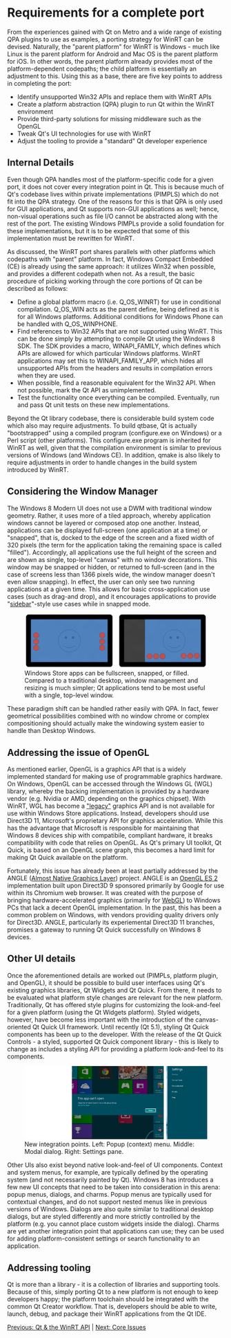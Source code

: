 # Requirements for a complete port

From the experiences gained with Qt on Metro and a wide range of existing QPA plugins to use as examples, a porting strategy for WinRT can be devised. Naturally, the "parent platform" for WinRT is Windows - much like Linux is the parent platform for Android and Mac OS is the parent platform for iOS. In other words, the parent platform already provides most of the platform-dependent codepaths; the child platform is essentially an adjustment to this. Using this as a base, there are five key points to address in completing the port:
- Identify unsupported Win32 APIs and replace them with WinRT APIs
- Create a platform abstraction (QPA) plugin to run Qt within the WinRT environment
- Provide third-party solutions for missing middleware such as the OpenGL
- Tweak Qt's UI technologies for use with WinRT
- Adjust the tooling to provide a "standard" Qt developer experience

## Internal Details
Even though QPA handles most of the platform-specific code for a given port, it does not cover every integration point in Qt. This is because much of Qt's codebase lives within private implementations (PIMPLS) which do not fit into the QPA strategy. One of the reasons for this is that QPA is only used for GUI applications, and Qt supports non-GUI applications as well; hence, non-visual operations such as file I/O cannot be abstracted along with the rest of the port.  The existing Windows PIMPLs provide a solid foundation for these implementations, but it is to be expected that some of this implementation must be rewritten for WinRT.

As discussed, the WinRT port shares parallels with other platforms which codepaths with "parent" platform. In fact, Windows Compact Embedded (CE) is already using the same approach: it utilizes Win32 when possible, and provides a different codepath when not. As a result, the basic procedure of picking working through the core portions of Qt can be described as follows:
- Define a global platform macro (i.e. Q_OS_WINRT) for use in conditional compilation. Q_OS_WIN acts as the parent define, being defined as it is for all Windows platforms. Additional conditions for Windows Phone can be handled with Q_OS_WINPHONE.
- Find references to Win32 APIs that are not supported using WinRT. This can be done simply by attempting to compile Qt using the Windows 8 SDK. The SDK provides a macro, WINAPI_FAMILY, which defines which APIs are allowed for which particular Windows platforms. WinRT applications may set this to WINAPI_FAMILY_APP, which hides all unsupported APIs from the headers and results in compilation errors when they are used.
- When possible, find a reasonable equivalent for the Win32 API. When not possible, mark the Qt API as unimplemented.
- Test the functionality once everything can be compiled. Eventually, run and pass Qt unit tests on these new implementations.

Beyond the Qt library codebase, there is considerable build system code which also may require adjustments. To build qtbase, Qt is actually "bootstrapped" using a compiled program (configure.exe on Windows) or a Perl script (other platforms). This configure.exe program is inherited for WinRT as well, given that the compilation environment is similar to previous versions of Windows (and Windows CE). In addition, qmake is also likely to require adjustments in order to handle changes in the build system introduced by WinRT.

## Considering the Window Manager
The Windows 8 Modern UI does not use a DWM with traditional window geometry. Rather, it uses more of a tiled approach, whereby application windows cannot be layered or composed atop one another. Instead, applications can be displayed full-screen (one application at a time) or "snapped", that is, docked to the edge of the screen and a fixed width of 320 pixels (the term for the application taking the remaining space is called "filled"). Accordingly, all applications use the full height of the screen and are shown as single, top-level "canvas" with no window decorations. This window may be snapped or hidden, or returned to full-screen (and in the case of screens less than 1366 pixels wide, the window manager doesn't even allow snapping). In effect, the user can only see two running applications at a given time. This allows for basic cross-application use cases (such as drag-and drop), and it encourages applications to provide "[sidebar](/appendix/terms.md#sidebar)"-style use cases while in snapped mode.

<figure>
    <img src="../images/snapped.png" alt="Snapped Application" /><br />
    <figcaption>Windows Store apps can be fullscreen, snapped, or filled. Compared to a traditional desktop, window management and resizing is much simpler; Qt applications tend to be most useful with a single, top-level window.</figcaption>
</figure>

These paradigm shift can be handled rather easily with QPA. In fact, fewer geometrical possibilities combined with no window chrome or complex compositioning should actually make the windowing system easier to handle than Desktop Windows.

## Addressing the issue of OpenGL
As mentioned earlier, OpenGL is a graphics API that is a widely implemented standard for making use of programmable graphics hardware. On Windows, OpenGL can be accessed through the Windows GL (WGL) library, whereby the backing implementation is provided by a hardware vendor (e.g. Nvidia or AMD, depending on the graphics chipset). With WinRT, WGL has become a ["legacy"](/appendix/msdn.md#opengl) graphics API and is not available for use within Windows Store applications. Instead, developers should use Direct3D 11, Microsoft's proprietary API for graphics acceleration. While this has the advantage that Microsoft is responsible for maintaining that Windows 8 devices ship with compatibile, compliant hardware, it breaks compatibility with code that relies on OpenGL. As Qt's primary UI toolkit, Qt Quick, is based on an OpenGL scene graph, this becomes a hard limit for making Qt Quick available on the platform.

Fortunately, this issue has already been at least partially addressed by the ANGLE ([Almost Native Graphics Layer](/appendix/terms.md#angle)) project. ANGLE is an [OpenGL ES 2](/appendix/terms.md#opengl-es-2) implementation built upon Direct3D 9 sponsored primarily by Google for use within its Chromium web browser. It was created with the purpose of bringing hardware-accelerated graphics (primarily for [WebGL](/appendix/terms.md#webgl)) to Windows PCs that lack a decent OpenGL implementation. In the past, this has been a common problem on Windows, with vendors providing quality drivers only for Direct3D. ANGLE, particularly its experiemental Direct3D 11 branches, promises a gateway to running Qt Quick successfully on Windows 8 devices.

## Other UI details
Once the aforementioned details are worked out (PIMPLs, platform plugin, and OpenGL), it should be possible to build user interfaces using Qt's existing graphics libraries, Qt Widgets and Qt Quick. From there, it needs to be evaluated what platform style changes are relevant for the new platform. Traditionally, Qt has offered style plugins for customizing the look-and-feel for a given platform (using the Qt Widgets platform). Styled widgets, however, have become less important with the introduction of the canvas-oriented Qt Quick UI framework. Until recently (Qt 5.1), styling Qt Quick components has been up to the developer. With the release of the Qt Quick Controls - a styled, supported Qt Quick component library - this is likely to change as includes a styling API for providing a platform look-and-feel to its components.

<figure>
    <img src="../images/integration-points.png" alt="Windows 8 Dialogs" />
    <figcaption>New integration points. Left: Popup (context) menu. Middle: Modal dialog. Right: Settings pane.</figcaption>
</figure>

Other UIs also exist beyond native look-and-feel of UI components. Context and system menus, for example, are typically defined by the operating system (and not necessarily painted by Qt). Windows 8 has introduces a few new UI concepts that need to be taken into consideration in this arena: popup menus, dialogs, and charms. Popup menus are typically used for contextual changes, and do not support nested menus like in previous versions of Windows. Dialogs are also quite similar to traditional desktop dialogs, but are styled differently and more strictly controlled by the platform (e.g. you cannot place custom widgets inside the dialog). Charms are yet another integration point that applications can use; they can be used for adding platform-consistent settings or search functionality to an application.

## Addressing tooling
Qt is more than a library - it is a collection of libraries and supporting tools. Because of this, simply porting Qt to a new platform is not enough to keep developers happy; the platform toolchain should be integrated with the common Qt Creator workflow. That is, developers should be able to write, launch, debug, and package their WinRT applications from the Qt IDE.


[Previous: Qt & the WinRT API](qt-and-winrt.md) | [Next: Core Issues](../method/core.md)
